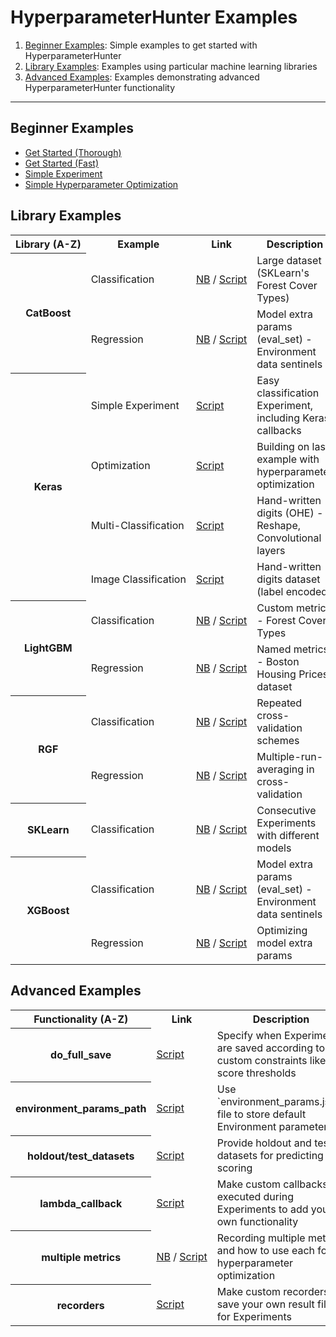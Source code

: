 # HyperparameterHunter Examples

1. [Beginner Examples](#beginner-examples): Simple examples to get started with HyperparameterHunter
2. [Library Examples](#library-examples): Examples using particular machine learning libraries
3. [Advanced Examples](#advanced-examples): Examples demonstrating advanced HyperparameterHunter functionality

----

## Beginner Examples

<a name="beginner-examples"/>

* [Get Started (Thorough)](extended_example.ipynb)
* [Get Started (Fast)](functionality_example.py)
* [Simple Experiment](simple_experiment_example.py)
* [Simple Hyperparameter Optimization](simple_optimization_example.py)

## Library Examples

<a name="library-examples"/>

<table>
    <tr>
        <th nowrap>Library (A-Z)</th>
        <th nowrap>Example</th>
        <th nowrap>Link</th>
        <th nowrap>Description</th>
    </tr>
    <tr>
        <th rowspan=2 nowrap>CatBoost</th>
        <td nowrap>Classification</td>
        <td nowrap>
            <a href="catboost_examples/classification.ipynb">NB</a>
            /
            <a href="catboost_examples/classification.py">Script</a>
        </td>
        <td>Large dataset (SKLearn's Forest Cover Types)</td>
    </tr>
    <tr>
        <td nowrap>Regression</td>
        <td nowrap>
            <a href="catboost_examples/regression.ipynb">NB</a>
            /
            <a href="catboost_examples/regression.py">Script</a>
        </td>
        <td>Model extra params (eval_set) - Environment data sentinels</td>    
    </tr>
    <tr>
        <th rowspan=4 nowrap>Keras</th>
        <td nowrap>Simple Experiment</td>
        <td nowrap>
            <a href="keras_examples/experiment_example.py">Script</a>
        </td>
        <td>Easy classification Experiment, including Keras callbacks</td>
    </tr>
    <tr>
        <td nowrap>Optimization</td>
        <td nowrap>
            <a href="keras_examples/optimization_example.py">Script</a>
        </td>
        <td>Building on last example with hyperparameter optimization</td>    
    </tr>
    <tr>
        <td nowrap>Multi-Classification</td>
        <td nowrap>
            <a href="keras_examples/multi_classification_example.py">Script</a>
        </td>
        <td>Hand-written digits (OHE) - Reshape, Convolutional layers</td>
    </tr>
    <tr>
        <td nowrap>Image Classification</td>
        <td nowrap>
            <a href="keras_examples/image_classification_example.py">Script</a>
        </td>
        <td>Hand-written digits dataset (label encoded)</td>    
    </tr>
    <tr>
        <th rowspan=2 nowrap>LightGBM</th>
        <td nowrap>Classification</td>
        <td nowrap>
            <a href="lightgbm_examples/classification.ipynb">NB</a>
            /
            <a href="lightgbm_examples/classification.py">Script</a>
        </td>
        <td>Custom metrics - Forest Cover Types</td>
    </tr>
    <tr>
        <td nowrap>Regression</td>
        <td nowrap>
            <a href="lightgbm_examples/regression.ipynb">NB</a>
            /
            <a href="lightgbm_examples/regression.py">Script</a>
        </td>
        <td>Named metrics - Boston Housing Prices dataset</td>    
    </tr>
    <tr>
        <th rowspan=2 nowrap>RGF</th>
        <td nowrap>Classification</td>
        <td nowrap>
            <a href="rgf_examples/classification.ipynb">NB</a>
            /
            <a href="rgf_examples/classification.py">Script</a>
        </td>
        <td>Repeated cross-validation schemes</td>
    </tr>
    <tr>
        <td nowrap>Regression</td>
        <td nowrap>
            <a href="rgf_examples/regression.ipynb">NB</a>
            /
            <a href="rgf_examples/regression.py">Script</a>
        </td>
        <td>Multiple-run-averaging in cross-validation</td>    
    </tr>
    <tr>
        <th rowspan=1 nowrap>SKLearn</th>
        <td nowrap>Classification</td>
        <td nowrap>
            <a href="sklearn_examples/classification.ipynb">NB</a>
            /
            <a href="sklearn_examples/classification.py">Script</a>
        </td>
        <td>Consecutive Experiments with different models</td>
    </tr>
    <tr>
        <th rowspan=2 nowrap>XGBoost</th>
        <td nowrap>Classification</td>
        <td nowrap>
            <a href="xgboost_examples/classification.ipynb">NB</a>
            /
            <a href="xgboost_examples/classification.py">Script</a>
        </td>
        <td>Model extra params (eval_set) - Environment data sentinels</td>
    </tr>
    <tr>
        <td nowrap>Regression</td>
        <td nowrap>
            <a href="xgboost_examples/regression.ipynb">NB</a>
            /
            <a href="xgboost_examples/regression.py">Script</a>
        </td>
        <td>Optimizing model extra params</td>
    </tr>
</table>

## Advanced Examples

<a name="advanced-examples"/>

<table>
    <tr>
        <th nowrap>Functionality (A-Z)</th>
        <th nowrap>Link</th>
        <th nowrap>Description</th>
    </tr>
    <tr>
        <th nowrap>do_full_save</th>
        <td nowrap>
            <a href="advanced_examples/do_full_save_example.py">Script</a>
        </td>
        <td>Specify when Experiments are saved according to custom constraints like score thresholds</td>
    </tr>
    <tr>
        <th nowrap>environment_params_path</th>
        <td nowrap>
            <a href="advanced_examples/environment_params_path_example.py">Script</a>
        </td>
        <td>Use `environment_params.json` file to store default Environment parameters</td>
    </tr>
    <tr>
        <th nowrap>holdout/test_datasets</th>
        <td nowrap>
            <a href="advanced_examples/holdout_test_datasets_example.py">Script</a>
        </td>
        <td>Provide holdout and test datasets for predicting and scoring</td>
    </tr>
    <tr>
        <th nowrap>lambda_callback</th>
        <td nowrap>
            <a href="advanced_examples/lambda_callback_example.py">Script</a>
        </td>
        <td>Make custom callbacks executed during Experiments to add your own functionality</td>
    </tr>
    <tr>
        <th nowrap>multiple metrics</th>
        <td nowrap>
            <a href="advanced_examples/multi_metric_example.ipynb">NB</a>
            /
            <a href="advanced_examples/multi_metric_example.py">Script</a>
        </td>
        <td>Recording multiple metrics and how to use each for hyperparameter optimization</td>
    </tr>
    <tr>
        <th nowrap>recorders</th>
        <td nowrap>
            <a href="advanced_examples/recorder_example.py">Script</a>
        </td>
        <td>Make custom recorders to save your own result files for Experiments</td>
    </tr>
</table>